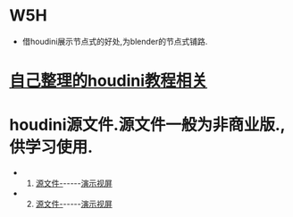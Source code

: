 # W5H
*	借houdini展示节点式的好处,为blender的节点式铺路.

# [自己整理的houdini教程相关](https://github.com/FofightFong/All_In_One)

#	houdini源文件.源文件一般为非商业版.,供学习使用.

*	1.	[源文件-](https://github.com/BlenderCN/blender-houdini-geo-io/blob/master/houdini_source/TornadoExport.hipnc)-----[演示视屏]()

*	2.	[源文件-]()-----[演示视屏]()

